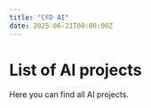 ```yaml
---
title: "CFD AI"
date: 2025-06-21T00:00:00Z
---
```


# List of AI projects
Here you can find all AI projects.
